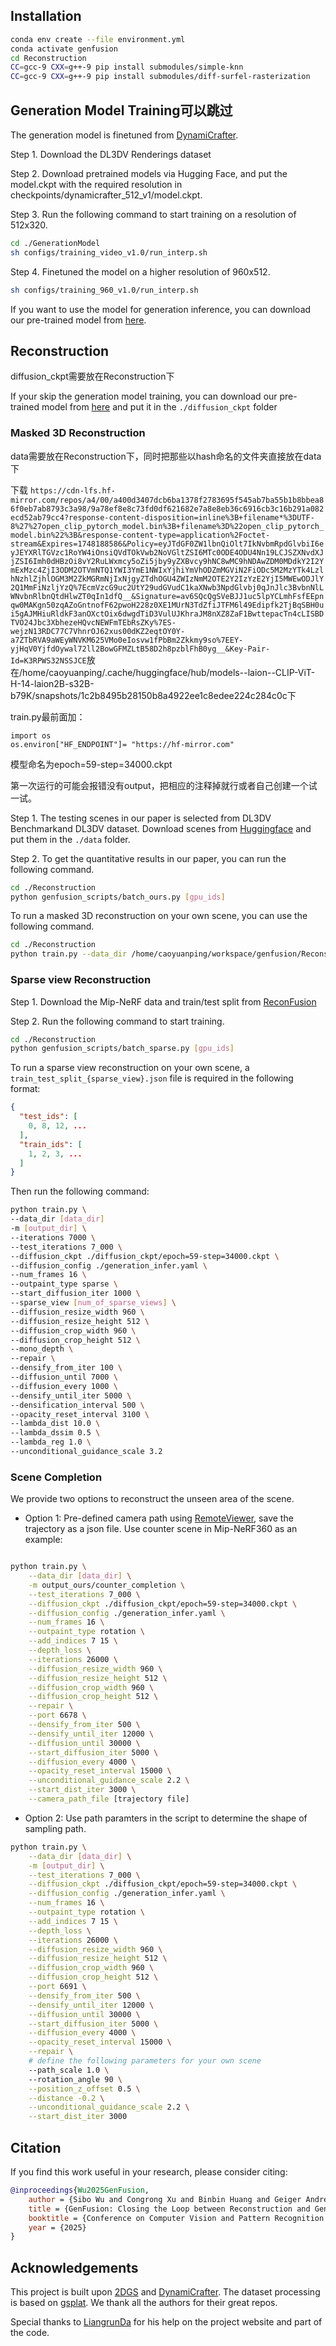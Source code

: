 ## Installation

```bash
conda env create --file environment.yml
conda activate genfusion
cd Reconstruction
CC=gcc-9 CXX=g++-9 pip install submodules/simple-knn
CC=gcc-9 CXX=g++-9 pip install submodules/diff-surfel-rasterization
```
## Generation Model Training可以跳过

The generation model is finetuned from [DynamiCrafter](https://github.com/Doubiiu/DynamiCrafter).

Step 1. Download the DL3DV Renderings dataset

Step 2. Download pretrained models via Hugging Face, and put the model.ckpt with the required resolution in checkpoints/dynamicrafter_512_v1/model.ckpt.

Step 3. Run the following command to start training on a resolution of 512x320.

```bash
cd ./GenerationModel
sh configs/training_video_v1.0/run_interp.sh
```
Step 4. Finetuned the model on a higher resolution of 960x512.
```bash
sh configs/training_960_v1.0/run_interp.sh
```
If you want to use the model for generation inference, you can download our pre-trained model from [here](https://huggingface.co/Sibo2rr/GenFusion-GenerationModel).

## Reconstruction

diffusion_ckpt需要放在Reconstruction下

If your skip the generation model training, you can download our pre-trained model from [here](https://huggingface.co/Sibo2rr/GenFusion-GenerationModel) and put it in the `./diffusion_ckpt` folder

### Masked 3D Reconstruction

data需要放在Reconstruction下，同时把那些以hash命名的文件夹直接放在data下

下载 `https://cdn-lfs.hf-mirror.com/repos/a4/00/a400d3407dcb6ba1378f2783695f545ab7ba55b1b8bbea86f0eb7ab8793c3a98/9a78ef8e8c73fd0df621682e7a8e8eb36c6916cb3c16b291a082ecd52ab79cc4?response-content-disposition=inline%3B+filename*%3DUTF-8%27%27open_clip_pytorch_model.bin%3B+filename%3D%22open_clip_pytorch_model.bin%22%3B&response-content-type=application%2Foctet-stream&Expires=1748188586&Policy=eyJTdGF0ZW1lbnQiOlt7IkNvbmRpdGlvbiI6eyJEYXRlTGVzc1RoYW4iOnsiQVdTOkVwb2NoVGltZSI6MTc0ODE4ODU4Nn19LCJSZXNvdXJjZSI6Imh0dHBzOi8vY2RuLWxmcy5oZi5jby9yZXBvcy9hNC8wMC9hNDAwZDM0MDdkY2I2YmExMzc4ZjI3ODM2OTVmNTQ1YWI3YmE1NWIxYjhiYmVhODZmMGViN2FiODc5M2MzYTk4LzlhNzhlZjhlOGM3M2ZkMGRmNjIxNjgyZTdhOGU4ZWIzNmM2OTE2Y2IzYzE2YjI5MWEwODJlY2Q1MmFiNzljYzQ%7EcmVzcG9uc2UtY29udGVudC1kaXNwb3NpdGlvbj0qJnJlc3BvbnNlLWNvbnRlbnQtdHlwZT0qIn1dfQ__&Signature=av6SQcQgSVeBJJ1uc5lpYCLmhFsfEEpnqw0MAKgn50zqAZoGntnofF62pwoH228z0XE1MUrN3TdZfiJTFM6l49Edipfk2TjBqSBH0ui5gAJMHiuRldkF3anOXctOix6dwgdTiD3VulUJKhraJM8nXZ8ZaF1BwttepacTn4cLISBDTVO24Jbc3XbhezeHQvcNEWFmTEbRsZKy%7ES-wejzN13RDC77C7VhnrOJ62xus00dKZ2eqtOY0Y-a7ZTbRVA9aWEyWNVKM625VMo0eIosvw1fPbBm2Zkkmy9so%7EEY-yjHqV0YjfdOywal72ll2BowGFMZLtB58D2h8pzblFhB0yg__&Key-Pair-Id=K3RPWS32NSSJCE`放在/home/caoyuanping/.cache/huggingface/hub/models--laion--CLIP-ViT-H-14-laion2B-s32B-b79K/snapshots/1c2b8495b28150b8a4922ee1c8edee224c284c0c下

train.py最前面加：
```
import os
os.environ["HF_ENDPOINT"]= "https://hf-mirror.com"
```

模型命名为epoch=59-step=34000.ckpt

第一次运行的可能会报错没有output，把相应的注释掉就行或者自己创建一个试一试。

Step 1. The testing scenes in our paper is selected from DL3DV Benchmarkand DL3DV dataset. Download scenes from [Huggingface](https://huggingface.co/datasets/Inception3D/GenFusion_DL3DV_24Benchmark) and put them in the `./data` folder.

Step 2. To get the quantitative results in our paper, you can run the following command.

```bash
cd ./Reconstruction
python genfusion_scripts/batch_ours.py [gpu_ids]
```

To run a masked 3D reconstruction on your own scene, you can use the following command.

```bash
cd ./Reconstruction
python train.py --data_dir /home/caoyuanping/workspace/genfusion/Reconstruction/data/newMeetingRoom -m /home/caoyuanping/workspace/genfusion/Reconstruction/output_dir --iterations 7_000 --test_iterations 7_000 --diffusion_ckpt ./diffusion_ckpt/epoch=59-step=34000.ckpt --diffusion_config ./generation_infer.yaml --num_frames 16 --outpaint_type crop --start_diffusion_iter 3000 --sparse_view 0 --downsample_factor 2 --diffusion_resize_width 960 --diffusion_resize_height 512 --diffusion_crop_width 960 --diffusion_crop_height 512 --patch_size 360 640 --opacity_reset_interval 9000 --lambda_dist 0.0 --lambda_reg 0.5 --lambda_dssim 0.8 --densify_from_iter 1000 --unconditional_guidance_scale 3.2 --ip 0.0.0.0 --port 7861 --repair
```

### Sparse view Reconstruction

Step 1. Download the Mip-NeRF data and train/test split from [ReconFusion](https://drive.google.com/drive/folders/10oT2_OQ9Sjh5wlfJQoGx2y7ZKYwpgNg5)

Step 2. Run the following command to start training.

```bash
cd ./Reconstruction
python genfusion_scripts/batch_sparse.py [gpu_ids]
```

To run a sparse view reconstruction on your own scene, a `train_test_split_{sparse_view}.json` file is required in the following format:

```json
{
  "test_ids": [
    0, 8, 12, ...
  ],
  "train_ids": [
    1, 2, 3, ...
  ]
}
```

Then run the following command:

```bash
python train.py \
--data_dir [data_dir] 
-m [output_dir] \
--iterations 7000 \
--test_iterations 7_000 \
--diffusion_ckpt ./diffusion_ckpt/epoch=59-step=34000.ckpt \
--diffusion_config ./generation_infer.yaml \
--num_frames 16 \
--outpaint_type sparse \
--start_diffusion_iter 1000 \
--sparse_view [num_of_sparse_views] \
--diffusion_resize_width 960 \
--diffusion_resize_height 512 \
--diffusion_crop_width 960 \
--diffusion_crop_height 512 \
--mono_depth \
--repair \
--densify_from_iter 100 \
--diffusion_until 7000 \
--diffusion_every 1000 \
--densify_until_iter 5000 \
--densification_interval 500 \
--opacity_reset_interval 3100 \
--lambda_dist 10.0 \
--lambda_dssim 0.5 \
--lambda_reg 1.0 \
--unconditional_guidance_scale 3.2
```

### Scene Completion
We provide two options to reconstruct the unseen area of the scene.

- Option 1: Pre-defined camera path using [RemoteViewer](https://github.com/hwanhuh/2D-GS-Viser-Viewer), save the trajectory as a json file. Use counter scene in Mip-NeRF360 as an example:
```bash

python train.py \
    --data_dir [data_dir] \
    -m output_ours/counter_completion \
    --test_iterations 7_000 \
    --diffusion_ckpt ./diffusion_ckpt/epoch=59-step=34000.ckpt \
    --diffusion_config ./generation_infer.yaml \
    --num_frames 16 \
    --outpaint_type rotation \
    --add_indices 7 15 \
    --depth_loss \
    --iterations 26000 \
    --diffusion_resize_width 960 \
    --diffusion_resize_height 512 \
    --diffusion_crop_width 960 \
    --diffusion_crop_height 512 \
    --repair \
    --port 6678 \
    --densify_from_iter 500 \
    --densify_until_iter 12000 \
    --diffusion_until 30000 \
    --start_diffusion_iter 5000 \
    --diffusion_every 4000 \
    --opacity_reset_interval 15000 \
    --unconditional_guidance_scale 2.2 \
    --start_dist_iter 3000 \
    --camera_path_file [trajectory file]
```

- Option 2: Use path paramters in the script to determine the shape of sampling path.

```bash
python train.py \
    --data_dir [data_dir] \
    -m [output_dir] \
    --test_iterations 7_000 \
    --diffusion_ckpt ./diffusion_ckpt/epoch=59-step=34000.ckpt \
    --diffusion_config ./generation_infer.yaml \
    --num_frames 16 \
    --outpaint_type rotation \
    --add_indices 7 15 \
    --depth_loss \
    --iterations 26000 \
    --diffusion_resize_width 960 \
    --diffusion_resize_height 512 \
    --diffusion_crop_width 960 \
    --diffusion_crop_height 512 \
    --port 6691 \
    --densify_from_iter 500 \
    --densify_until_iter 12000 \
    --diffusion_until 30000 \
    --start_diffusion_iter 5000 \
    --diffusion_every 4000 \
    --opacity_reset_interval 15000 \
    --repair \
    # define the following parameters for your own scene
    --path_scale 1.0 \ 
    --rotation_angle 90 \
    --position_z_offset 0.5 \
    --distance -0.2 \
    --unconditional_guidance_scale 2.2 \
    --start_dist_iter 3000
```

## Citation

If you find this work useful in your research, please consider citing:

```bibtex
@inproceedings{Wu2025GenFusion,
    author = {Sibo Wu and Congrong Xu and Binbin Huang and Geiger Andreas and Anpei Chen},
    title = {GenFusion: Closing the Loop between Reconstruction and Generation via Videos},
    booktitle = {Conference on Computer Vision and Pattern Recognition (CVPR)},
    year = {2025}
}
```


## Acknowledgements

This project is built upon [2DGS](https://github.com/hbb1/2d-gaussian-splatting) and [DynamiCrafter](https://github.com/Doubiiu/DynamiCrafter). The dataset processing is based on [gsplat](https://github.com/nerfstudio-project/gsplat/tree/main/gsplat). We thank all the authors for their great repos. 


Special thanks to [LiangrunDa](https://github.com/LiangrunDa) for his help on the project website and part of the code. 

